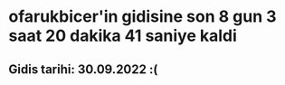 # ofarukbicer'in gidisine son 8 gun 3 saat 20 dakika 41 saniye kaldi

## Gidis tarihi: 30.09.2022 :(